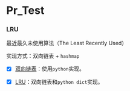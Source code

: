 # Pr_Test

### LRU

最近最久未使用算法（The Least Recently Used）

实现方式：双向链表 + `hashmap`

- [x] [双向链表](LRU/double_linked_list.py)：使用`python`实现。
- [x] [LRU](LRU/lru.py)：双向链表和`python dict`实现。

